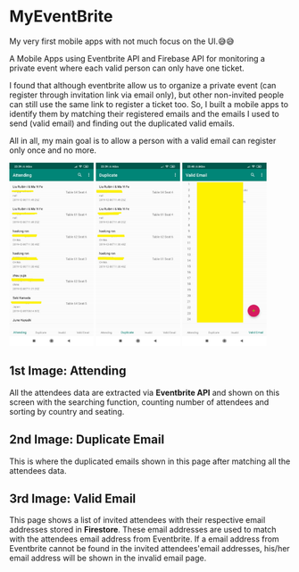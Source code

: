 # MyEventBrite
My very first mobile apps with not much focus on the UI.😅😅

A Mobile Apps using Eventbrite API and Firebase API for monitoring a private event where each valid person can only have one ticket.

I found that although eventbrite allow us to organize a private event (can register through invitation link via email only), but other non-invited people can still use the same link to register a ticket too. So, I built a mobile apps to identify them by matching their registered emails and the emails I used to send (valid email) and finding out the duplicated valid emails.

All in all, my main goal is to allow a person with a valid email can register only once and no more.

<img alt="Attending" src="/screenshots/Attending.jpeg" width="30%" height="30%">    <img alt="Duplicate Email" src="/screenshots/Duplicate Email.jpeg" width="30%" height="30%">    <img alt="Valid Email" src="/screenshots/Valid Email.jpeg" width="30%" height="30%">   
## 1st Image: Attending
All the attendees data are extracted via **Eventbrite API** and shown on this screen with the searching function, counting number of attendees and sorting by country and seating. 

## 2nd Image: Duplicate Email
This is where the duplicated emails shown in this page after matching all the attendees data.

## 3rd Image: Valid Email
This page shows a list of invited attendees with their respective email addresses stored in **Firestore**. These email addresses are used to match with the attendees email address from Eventbrite. If a email address from Eventbrite cannot be found in the invited attendees'email addresses, his/her email address will be shown in the invalid email page. 
